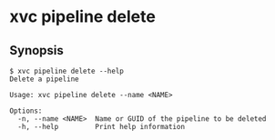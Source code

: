 # xvc pipeline delete

## Synopsis

```console
$ xvc pipeline delete --help
Delete a pipeline

Usage: xvc pipeline delete --name <NAME>

Options:
  -n, --name <NAME>  Name or GUID of the pipeline to be deleted
  -h, --help         Print help information

```
